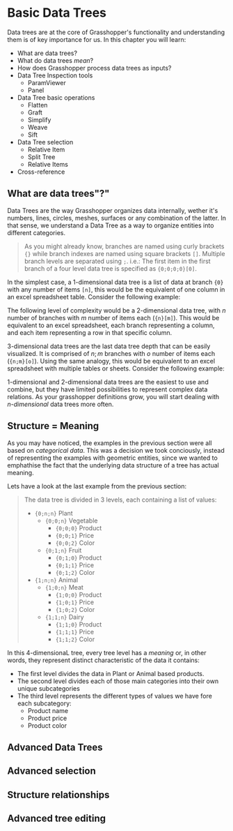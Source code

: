 # Basic Data Trees

Data trees are at the core of Grasshopper's functionality and understanding them is of key importance for us. In this chapter you will learn:

* What are data trees?
* What do data trees *mean*?
* How does Grasshopper process data trees as inputs?
* Data Tree Inspection tools
    * ParamViewer
    * Panel
* Data Tree basic operations
    * Flatten
    * Graft
    * Simplify
    * Weave
    * Sift
* Data Tree selection
    * Relative Item
    * Split Tree
    * Relative Items
* Cross-reference

## What are data trees"?"

Data Trees are the way Grasshopper organizes data internally, wether it's numbers, lines, circles, meshes, surfaces or any combination of the latter. In that sense, we understand a Data Tree as a way to organize entities into different categories.

> As you might already know, branches are named using curly brackets `{}` while branch indexes are named using square brackets `[]`. Multiple branch levels are separated using `;`.
> i.e.: The first item in the first branch of a four level data tree is specified as `{0;0;0;0}[0]`.

In the simplest case, a 1-dimensional data tree is a list of data at branch `{0}` with any number of items `[n]`, this would be the equivalent of one column in an excel spreadsheet table. Consider the following example:

<!-- TODO: Insert example! -->

The following level of complexity would be a 2-dimensional data tree, with $n$ number of branches with $m$ number of items each (`{n}[m]`). This would be equivalent to an excel spreadsheet, each branch representing a column, and each item representing a row in that specific column.

<!-- TODO: Insert example! -->

3-dimensional data trees are the last data tree depth that can be easily visualized. It is comprised of $n;m$ branches with $o$ number of items each (`{n;m}[o]`). Using the same analogy, this would be equivalent to an excel spreadsheet with multiple tables or sheets. Consider the following example:

<!-- TODO: Insert example! -->

1-dimensional and 2-dimensional data trees are the easiest to use and combine, but they have limited possibilities to represent complex data relations. As your grasshopper definitions grow, you will start dealing with *n-dimensional* data trees more often.

## Structure = Meaning

As you may have noticed, the examples in the previous section were all based on *categorical data*. This was a decision we took conciously, instead of representing the examples with geometric entities, since we wanted to emphathise the fact that the underlying data structure of a tree has actual meaning.

Lets have a look at the last example from the previous section:

> The data tree is divided in 3 levels, each containing a list of values:
>
> * `{0;n;n}` Plant
>     * `{0;0;n}` Vegetable
>         * `{0;0;0}` Product
>         * `{0;0;1}` Price
>         * `{0;0;2}` Color
>     * `{0;1;n}` Fruit
>         * `{0;1;0}` Product
>         * `{0;1;1}` Price
>         * `{0;1;2}` Color
> * `{1;n;n}` Animal
>     * `{1;0;n}` Meat
>         * `{1;0;0}` Product
>         * `{1;0;1}` Price
>         * `{1;0;2}` Color
>     * `{1;1;n}` Dairy
>         * `{1;1;0}` Product
>         * `{1;1;1}` Price
>         * `{1;1;2}` Color

In this 4-dimensionaL tree, every tree level has a *meaning* or, in other words, they represent distinct characteristic of the data it contains:

* The first level divides the data in Plant or Animal based products.
* The second level divides each of those main categories into their own unique subcategories
* The third level represents the different types of values we have fore each subcategory:
    * Product name
    * Product price
    * Product color

## Advanced Data Trees

## Advanced selection

## Structure relationships

## Advanced tree editing
